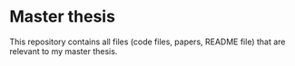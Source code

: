 # Master thesis
This repository contains all files (code files, papers, README file) that are relevant to my master thesis. 